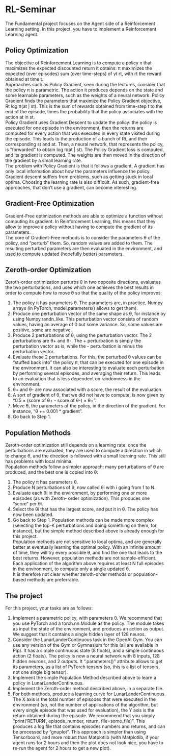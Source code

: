 # RL-Seminar
The Fundamental project focuses on the Agent side of a Reinforcement Learning setting. In this project, you have to implement a Reinforcement Learning agent.
## Policy Optimization
The objective of Reinforcement Learning is to compute a policy π that maximizes the expected discounted return it obtains: π maximizes the expected (over episodes) sum (over time-steps) of γt rt, with rt the reward obtained at time t.</br>
Approaches such as Policy Gradient, seen during the lectures, consider that the policy π is parametric. The action it produces depends on the state and some learnable parameters, such as the weights of a neural network. Policy Gradient finds the parameters that maximize the Policy Gradient objective, Rt log π(at | st). This is the sum of rewards obtained from time-step t to the end of the episode, times the probability that the policy associates with the action at in st.</br>
Policy Gradient uses Gradient Descent to update the policy: the policy is executed for one episode in the environment, then the returns are computed for every action that was executed in every state visited during the episode. This leads to the production of a bunch of Rt, and their corresponding st and at. Then, a neural network, that represents the policy, is “forwarded” to obtain log π(at | st). The Policy Gradient loss is computed, and its gradient is computed. The weights are then moved in the direction of the gradient by a small learning rate.</br>
The problem with Policy Gradient is that it follows a gradient. A gradient has only local information about how the parameters influence the policy. Gradient descent suffers from problems, such as getting stuck in local optima. Choosing the learning rate is also difficult. As such, gradient-free approaches, that don’t use a gradient, can become interesting.</br>
## Gradient-Free Optimization
Gradient-Free optimization methods are able to optimize a function without computing its gradient. In Reinforcement Learning, this means that they allow to improve a policy without having to compute the gradient of its parameters.</br>
The core of Gradient-Free methods is to consider the parameters θ of the policy, and “perturb” them. So, random values are added to them. The resulting perturbed parameters are then evaluated in the environment, and used to compute updated (hopefully better) parameters.</br>
## Zeroth-order Optimization
Zeroth-order optimization perturbs θ in two opposite directions, evaluates the two perturbations, and uses which one achieves the best results in order to compute how to move θ so that the quality of the policy improves:
1. The policy π has parameters θ. The parameters are, in practice, Numpy arrays (in PyTorch, model.parameters() allows to get them).
2. Produce one perturbation vector of the same shape as θ, for instance by using Numpy.randn_like. This perturbation vector consists of random values, having an average of 0 but some variance. So, some values are positive, some are negative.
3. Produce 2 perturbations of θ, using the perturbation vector. The 2 perturbations are θ+ and θ-. The + perturbation is simply the perturbation vector as is, while the - perturbation is minus the perturbation vector.
4. Evaluate these 2 perturbations. For this, the perturbed θ values can be “stuffed back into” the policy π, that can be executed for one episode in the environment. It can also be interesting to evaluate each perturbation by performing several episodes, and averaging their return. This leads to an evaluation that is less dependent on randomness in the environment.
5. θ+ and θ- are now associated with a score, the result of the evaluation.
6. A sort of gradient of θ, that we did not have to compute, is now given by “0.5 × (score of θ+ - score of θ-) × θ+”.
7. Move θ, the parameters of the policy, in the direction of the gradient. For instance, “θ += 0.001 * gradient”.
8. Go back to Step 1.
## Population Methods
Zeroth-order optimization still depends on a learning rate: once the perturbations are evaluated, they are used to compute a direction in which to change θ, and the direction is followed with a small learning rate. This still has problems with local minima.</br>
Population methods follow a simpler approach: many perturbations of θ are produced, and the best one is copied into θ:
1. The policy π has parameters θ.
2. Produce N perturbations of θ, now called θi with i going from 1 to N.
3. Evaluate each θi in the environment, by performing one or more episodes (as with Zeroth- order optimization). This produces one “score” per θi.
4. Select the θi that has the largest score, and put it in θ. The policy has now been updated. 
5. Go back to Step 1.
Population methods can be made more complex (selecting the top-K perturbations and doing something on them, for instance), but the simple method described above is already enough for this project.</br>
Population methods are not sensitive to local optima, and are generally better at eventually learning the optimal policy. With an infinite amount of time, they will try every possible θ, and find the one that leads to the best returns. However, population methods are not sample-efficient. Each application of the algorithm above requires at least N full episodes in the environment, to compute only a single updated θ.</br>
It is therefore not clear whether zeroth-order methods or population-based methods are preferrable.
## The project
For this project, your tasks are as follows:
1. Implement a parametric policy, with parameters θ. We recommend that you use PyTorch and a torch.nn.Module as the policy. The module takes as input the state of the environment, and produces an action as output. We suggest that it contains a single hidden layer of 128 neuros. 
2. Consider the LunarLanderContinuous task in the OpenAI Gym. You can use any version of the Gym or Gymnasium for this (all are available in Pip). It has a simple continuous state (8 floats), and a simple continuous action (2 floats). The policy is now a neural network with 8 inputs, 128 hidden neurons, and 2 outputs. It “.parameters()” attribute allows to get its parameters, as a list of PyTorch tensors (so, this is a list of tensors, not one single big tensor). 
3. Implement the simple Population Method described above to learn a policy in LunarLanderContinuous.
4. Implement the Zeroth-order method described above, in a separate file.
5. For both methods, produce a learning curve for LunarLanderContinuous. The X axis is the total number of episodes that were executed in the environment (so, not the number of applications of the algorithm, but every single episode that was used for evaluation), the Y axis is the return obtained during the episode. We recommend that you simply “print(‘RETURN’, episode_number, return, file=some_file)”. This produces a log file that contains episodes numbers and returns, and can be processed by “gnuplot”. This approach is simpler than using Tensorboard, and more robust than Matplotlib (with Matplotlib, if your agent runs for 2 hours and then the plot does not look nice, you have to re-run the agent for 2 hours to get a new plot).

